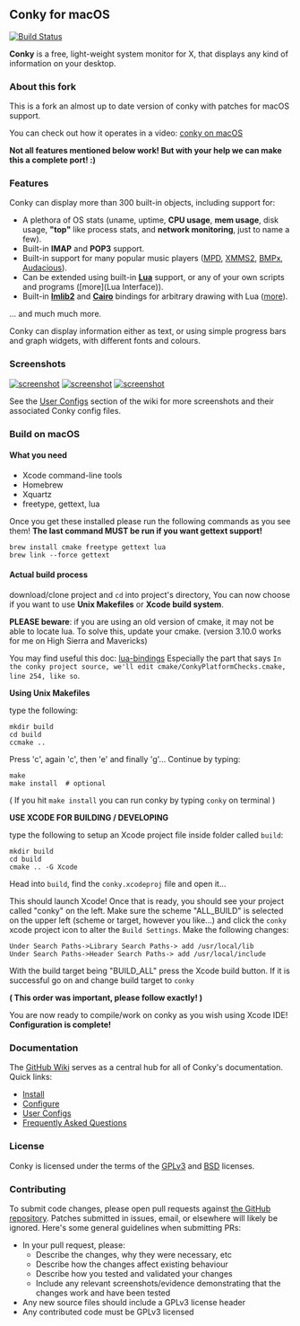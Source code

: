 ## Conky for macOS

[![Build Status](https://travis-ci.org/npyl/conky-for-macOS.svg?branch=master)](https://travis-ci.org/npyl/conky-for-macOS)

**Conky** is a free, light-weight system monitor for X, that displays
any kind of information on your desktop.

### About this fork

This is a fork an almost up to date version of conky with patches for macOS support.

You can check out how it operates in a video: [conky on macOS](https://www.youtube.com/watch?v=l3tIiDdnC68)

**Not all features mentioned below work! But with your help we can make this a complete port! :)**

### Features

Conky can display more than 300 built-in objects, including support for:

 * A plethora of OS stats (uname, uptime, **CPU usage**, **mem
   usage**, disk usage, **"top"** like process stats, and **network
   monitoring**, just to name a few).
 * Built-in **IMAP** and **POP3** support.
 * Built-in support for many popular music players ([MPD][],
   [XMMS2][], [BMPx][], [Audacious][]).
 * Can be extended using built-in [**Lua**](lua) support, or any of your
   own scripts and programs ([more](Lua Interface)).
 * Built-in [**Imlib2**][Imlib2] and [**Cairo**][cairo] bindings for arbitrary drawing
   with Lua ([more](wiki/Lua-API)).

... and much much more.

Conky can display information either as text, or using simple progress
bars and graph widgets, with different fonts and colours.

### Screenshots

[![screenshot](https://github.com/brndnmtthws/conky/wiki/configs/brenden/screenshot-thumb.png)](https://raw.github.com/wiki/brndnmtthws/conky/configs/brenden/screenshot.png)
[![screenshot](https://github.com/brndnmtthws/conky/wiki/configs/ke49/screenshot-thumb.png)](https://raw.github.com/wiki/brndnmtthws/conky/configs/ke49/screenshot.png)
[![screenshot](https://github.com/brndnmtthws/conky/wiki/configs/jc/screenshot-thumb.png)](https://raw.github.com/wiki/brndnmtthws/conky/configs/jc/screenshot.png)

See the [User Configs](https://github.com/brndnmtthws/conky/wiki/User-Configs) section of the wiki for more
screenshots and their associated Conky config files.

### Build on macOS

#### What you need

* Xcode command-line tools
* Homebrew
* Xquartz
* freetype, gettext, lua

Once you get these installed please run the following commands as you see them!
**The last command MUST be run if you want gettext support!**

```
brew install cmake freetype gettext lua
brew link --force gettext
```

#### Actual build process

download/clone project and `cd` into project's directory,
You can now choose if you want to use **Unix Makefiles** or **Xcode build system**.

**PLEASE beware**: if you are using an old version of cmake, it may not be able to locate lua.
To solve this, update your cmake. (version 3.10.0 works for me on High Sierra and Mavericks)

You may find useful this doc: [lua-bindings](https://github.com/antonio-malcolm/conky-configs/wiki/How-To-Compile-Conky-And-Its-Lua-Bindings-From-Source)
Especially the part that says `In the conky project source, we'll edit cmake/ConkyPlatformChecks.cmake, line 254, like so`.

**Using Unix Makefiles**

type the following:

```
mkdir build
cd build
ccmake ..
```

Press 'c', again 'c', then 'e' and finally 'g'...
Continue by typing:

```
make
make install  # optional
```

( If you hit `make install` you can run conky by typing `conky` on terminal )

**USE XCODE FOR BUILDING / DEVELOPING**

type the following to setup an Xcode project file inside folder called `build`:

```
mkdir build
cd build
cmake .. -G Xcode
```

Head into `build`, find the `conky.xcodeproj` file and open it...

This should launch Xcode! Once that is ready, you should see your project called "conky" on the left.
Make sure the scheme "ALL_BUILD" is selected on the upper left (scheme or target, however you like...)
and click the `conky` xcode project icon to alter the `Build Settings`.  Make the following changes:

```
Under Search Paths->Library Search Paths-> add /usr/local/lib
Under Search Paths->Header Search Paths-> add /usr/local/include
```
With the build target being "BUILD_ALL" press the Xcode build button.
If it is successful go on and change build target to `conky`

**( This order was important, please follow exactly! )**

You are now ready to compile/work on conky as you wish using Xcode IDE!
**Configuration is complete!**

### Documentation

The [GitHub Wiki](https://github.com/brndnmtthws/conky/wiki) serves as a central hub for all of
Conky's documentation. Quick links:

* [Install](https://github.com/brndnmtthws/conky/wiki/Installation)
* [Configure](https://github.com/brndnmtthws/conky/wiki/Configuration-Settings)
* [User Configs](https://github.com/brndnmtthws/conky/wiki/User-Configs)
* [Frequently Asked Questions](https://github.com/brndnmtthws/conky/wiki/FAQ)

### License

Conky is licensed under the terms of the [GPLv3](LICENSE.GPL) and
[BSD](LICENSE.BSD) licenses.

### Contributing

To submit code changes, please open pull requests against [the GitHub repository](https://github.com/brndnmtthws/conky/edit/master/README.md). Patches submitted in issues, email, or elsewhere will likely be ignored. Here's some general guidelines when submitting PRs:

 * In your pull request, please:
   * Describe the changes, why they were necessary, etc
   * Describe how the changes affect existing behaviour
   * Describe how you tested and validated your changes
   * Include any relevant screenshots/evidence demonstrating that the changes work and have been tested
 * Any new source files should include a GPLv3 license header
 * Any contributed code must be GPLv3 licensed

[MPD]: http://musicpd.org/
[XMMS2]: http://wiki.xmms2.xmms.se/index.php/Main_Page
[BMPx]: http://bmpx.backtrace.info/site/BMPx_Homepage
[Audacious]: http://audacious-media-player.org/
[luawiki]: http://en.wikipedia.org/wiki/Lua_%28programming_language%29
[stable-src]: https://github.com/brndnmtthws/conky/archive/1.9.0.tar.gz
[devel-src]: https://github.com/brndnmtthws/conky/archive/master.tar.gz
[wiki]: https://github.com/brndnmtthws/conky/wiki
[lists]: http://sourceforge.net/mail/?group_id=143975
[ircconky]: irc://irc.freenode.net/conky
[Imlib2]: http://docs.enlightenment.org/api/imlib2/html/
[cairo]: http://www.cairographics.org/
